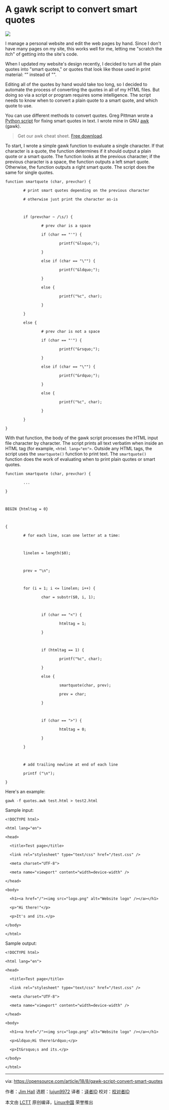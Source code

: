 A gawk script to convert smart quotes
======

![](https://opensource.com/sites/default/files/styles/image-full-size/public/lead-images/osdc_520x292_opensourceprescription.png?itok=gFrc_GTH)

I manage a personal website and edit the web pages by hand. Since I don't have many pages on my site, this works well for me, letting me "scratch the itch" of getting into the site's code.

When I updated my website's design recently, I decided to turn all the plain quotes into "smart quotes," or quotes that look like those used in print material: “” instead of "".

Editing all of the quotes by hand would take too long, so I decided to automate the process of converting the quotes in all of my HTML files. But doing so via a script or program requires some intelligence. The script needs to know when to convert a plain quote to a smart quote, and which quote to use.

You can use different methods to convert quotes. Greg Pittman wrote a [Python script][1] for fixing smart quotes in text. I wrote mine in GNU [awk][2] (gawk).

> Get our awk cheat sheet. [Free download][3].

To start, I wrote a simple gawk function to evaluate a single character. If that character is a quote, the function determines if it should output a plain quote or a smart quote. The function looks at the previous character; if the previous character is a space, the function outputs a left smart quote. Otherwise, the function outputs a right smart quote. The script does the same for single quotes.
```
function smartquote (char, prevchar) {

        # print smart quotes depending on the previous character

        # otherwise just print the character as-is



        if (prevchar ~ /\s/) {

                # prev char is a space

                if (char == "'") {

                        printf("&lsquo;");

                }

                else if (char == "\"") {

                        printf("&ldquo;");

                }

                else {

                        printf("%c", char);

                }

        }

        else {

                # prev char is not a space

                if (char == "'") {

                        printf("&rsquo;");

                }

                else if (char == "\"") {

                        printf("&rdquo;");

                }

                else {

                        printf("%c", char);

                }

        }

}

```

With that function, the body of the gawk script processes the HTML input file character by character. The script prints all text verbatim when inside an HTML tag (for example, `<html lang="en">`. Outside any HTML tags, the script uses the `smartquote()` function to print text. The `smartquote()` function does the work of evaluating when to print plain quotes or smart quotes.
```
function smartquote (char, prevchar) {

        ...

}



BEGIN {htmltag = 0}



{

        # for each line, scan one letter at a time:



        linelen = length($0);



        prev = "\n";



        for (i = 1; i <= linelen; i++) {

                char = substr($0, i, 1);



                if (char == "<") {

                        htmltag = 1;

                }



                if (htmltag == 1) {

                        printf("%c", char);

                }

                else {

                        smartquote(char, prev);

                        prev = char;

                }



                if (char == ">") {

                        htmltag = 0;

                }

        }



        # add trailing newline at end of each line

        printf ("\n");

}

```

Here's an example:
```
gawk -f quotes.awk test.html > test2.html

```

Sample input:
```
<!DOCTYPE html>

<html lang="en">

<head>

  <title>Test page</title>

  <link rel="stylesheet" type="text/css" href="/test.css" />

  <meta charset="UTF-8">

  <meta name="viewport" content="width=device-width" />

</head>

<body>

  <h1><a href="/"><img src="logo.png" alt="Website logo" /></a></h1>

  <p>"Hi there!"</p>

  <p>It's and its.</p>

</body>

</html>

```

Sample output:
```
<!DOCTYPE html>

<html lang="en">

<head>

  <title>Test page</title>

  <link rel="stylesheet" type="text/css" href="/test.css" />

  <meta charset="UTF-8">

  <meta name="viewport" content="width=device-width" />

</head>

<body>

  <h1><a href="/"><img src="logo.png" alt="Website logo" /></a></h1>

  <p>&ldquo;Hi there!&rdquo;</p>

  <p>It&rsquo;s and its.</p>

</body>

</html>

```

--------------------------------------------------------------------------------

via: https://opensource.com/article/18/8/gawk-script-convert-smart-quotes

作者：[Jim Hall][a]
选题：[lujun9972](https://github.com/lujun9972)
译者：[译者ID](https://github.com/译者ID)
校对：[校对者ID](https://github.com/校对者ID)

本文由 [LCTT](https://github.com/LCTT/TranslateProject) 原创编译，[Linux中国](https://linux.cn/) 荣誉推出

[a]:https://opensource.com/users/jim-hall
[1]:https://opensource.com/article/17/3/python-scribus-smart-quotes
[2]:/downloads/cheat-sheet-awk-features
[3]:https://opensource.com/downloads/cheat-sheet-awk-features
